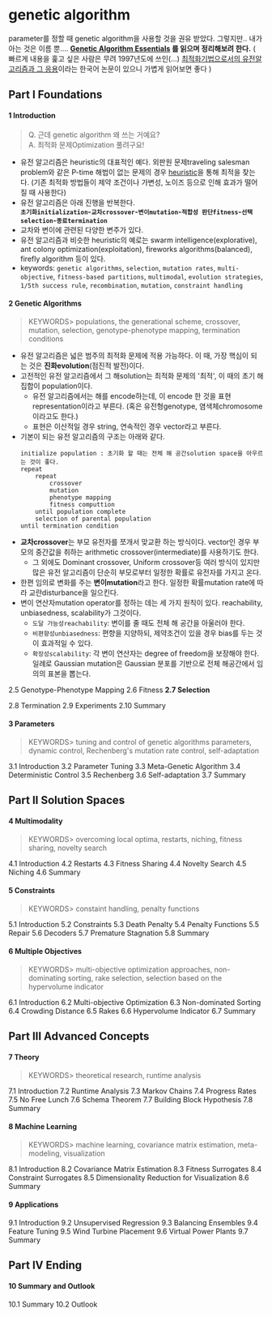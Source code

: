# genetic algorithm

parameter를 정할 때 genetic algorithm을 사용할 것을 권유 받았다.
그렇지만.. 내가 아는 것은 이름 뿐.... **[Genetic Algorithm Essentials](https://link.springer.com/book/10.1007%2F978-3-319-52156-5) 를 읽으며 정리해보려 한다.** ( 빠르게 내용을 훑고 싶은 사람은 무려 1997년도에 쓰인(...) 
[최적화기법으로서의 유전알고리즘과 그 응용](http://www.ndsl.kr/ndsl/commons/util/ndslOriginalView.do?dbt=JAKO&cn=JAKO199711919927852&oCn=JAKO199711919927852&pageCode=PG11&journal=NJOU00290606)이라는 한국어 논문이 있으니 가볍게 읽어보면 좋다 )

## Part I Foundations
#### 1 Introduction
> Q. 근데 genetic algorithm 왜 쓰는 거예요? <br>
A. 최적화 문제Optimization 풀려구요!

- 유전 알고리즘은 heuristic의 대표적인 예다. 외판원 문제traveling salesman problem와 같은 P-time 해법이 없는 문제의 경우 [heuristic](https://github.com/codingbowoo/codingbowoo-resource/blob/master/stack/heuristic.md)을 통해 최적을 찾는다. (기존 최적화 방법들이 제약 조건이나 가변성, 노이즈 등으로 인해 효과가 떨어질 때 사용한다)
- 유전 알고리즘은 아래 진행을 반복한다.<br>
**```초기화initialization```-```교차crossover```-```변이mutation```-```적합성 판단fitness```-```선택selection```-```종료termination```**
- 교차와 변이에 관련된 다양한 변주가 있다.
- 유전 알고리즘과 비슷한 heuristic의 예로는 swarm intelligence(explorative),  ant colony optimization(exploitation), fireworks algorithms(balanced), firefly algorithm 등이 있다. 
- keywords: ```genetic algorithms```, ```selection```, ```mutation rates```, ```multi-objective```, ```fitness-based partitions```, ```multimodal```, ```evolution strategies```, ```1/5th success rule```, ```recombination```, ```mutation```, ```constraint handling```

#### 2 Genetic Algorithms 
> KEYWORDS> populations, the generational scheme, crossover, mutation, selection, genotype-phenotype mapping, termination conditions

- 유전 알고리즘은 넓은 범주의 최적화 문제에 적용 가능하다. 이 때, 가장 핵심이 되는 것은 **진화evolution**(점진적 발전)이다.
- 고전적인 유전 알고리즘에서 그 해solution는 최적화 문제의 '최적', 이 때의 초기 해 집합이 population이다.
    - 유전 알고리즘에서는 해를 encode하는데, 이 encode 한 것을 표현representation이라고 부른다. (혹은 유전형genotype, 염색체chromosome이라고도 한다.)
    - 표현은 이산적일 경우 string, 연속적인 경우 vector라고 부른다.
- 기본이 되는 유전 알고리즘의 구조는 아래와 같다.
    ```pseudocode
    initialize population : 초기화 할 때는 전체 해 공간solution space을 아우르는 것이 좋다. 
    repeat
        repeat
            crossover
            mutation
            phenotype mapping
            fitness computtion
        until population complete
        selection of parental population
    until termination condition
    ```
- **교차crossover**는 부모 유전자를 쪼개서 맞교환 하는 방식이다. vector인 경우 부모의 중간값을 취하는 arithmetic crossover(intermediate)를 사용하기도 한다.
    - 그 외에도 Dominant crossover, Uniform crossover등 여러 방식이 있지만 많은 유전 알고리즘이 단순히 부모로부터 일정한 확률로 유전자를 가지고 온다.
- 한편 임의로 변화를 주는 **변이mutation**라고 한다. 일정한 확률mutation rate에 따라 교란disturbance을 일으킨다.
- 변이 연산자mutation operator를 정하는 데는 세 가지 원칙이 있다. reachability, unbiasedness, scalability가 그것이다.
    - ```도달 가능성reachability```: 변이를 줄 때도 전체 해 공간을 아울러야 한다.
    - ```비편향성unbiasedness```: 편향을 지양하되, 제약조건이 있을 경우 bias를 두는 것이 효과적일 수 있다.
    - ```확장성scalability```: 각 변이 연산자는 degree of freedom을 보장해야 한다. 일례로 Gaussian mutation은 Gaussian 분포를 기반으로 전체 해공간에서 임의의 표본을 뽑는다.

2.5 Genotype-Phenotype Mapping 
2.6 Fitness 
**2.7 Selection**

2.8 Termination 
2.9 Experiments 
2.10 Summary 

#### 3 Parameters
> KEYWORDS> tuning and control of genetic algorithms parameters, dynamic control, Rechenberg's mutation rate control, self-adaptation

3.1 Introduction 
3.2 Parameter Tuning 
3.3 Meta-Genetic Algorithm 
3.4 Deterministic Control 
3.5 Rechenberg
3.6 Self-adaptation 
3.7 Summary 

## Part II Solution Spaces
#### 4 Multimodality 
> KEYWORDS> overcoming local optima, restarts, niching, fitness sharing, novelty search

4.1 Introduction 
4.2 Restarts
4.3 Fitness Sharing 
4.4 Novelty Search 
4.5 Niching
4.6 Summary 

#### 5 Constraints
> KEYWORDS> constaint handling, penalty functions

5.1 Introduction 
5.2 Constraints 
5.3 Death Penalty 
5.4 Penalty Functions 
5.5 Repair
5.6 Decoders
5.7 Premature Stagnation 
5.8 Summary 

#### 6 Multiple Objectives 
> KEYWORDS> multi-objective optimization approaches, non-dominating sorting, rake selection, selection based on the hypervolume indicator

6.1 Introduction 
6.2 Multi-objective Optimization 
6.3 Non-dominated Sorting
6.4 Crowding Distance 
6.5 Rakes 
6.6 Hypervolume Indicator 
6.7 Summary 

## Part III Advanced Concepts
#### 7 Theory 
> KEYWORDS> theoretical research, runtime analysis

7.1 Introduction 
7.2 Runtime Analysis 
7.3 Markov Chains
7.4 Progress Rates 
7.5 No Free Lunch 
7.6 Schema Theorem 
7.7 Building Block Hypothesis
7.8 Summary 

#### 8 Machine Learning 
> KEYWORDS> machine learning, covariance matrix estimation, meta-modeling, visualization

8.1 Introduction 
8.2 Covariance Matrix Estimation
8.3 Fitness Surrogates
8.4 Constraint Surrogates 
8.5 Dimensionality Reduction for Visualization 
8.6 Summary 

#### 9 Applications
9.1 Introduction 
9.2 Unsupervised Regression 
9.3 Balancing Ensembles 
9.4 Feature Tuning 
9.5 Wind Turbine Placement 
9.6 Virtual Power Plants
9.7 Summary 

## Part IV Ending
#### 10 Summary and Outlook 
10.1 Summary 
10.2 Outlook
